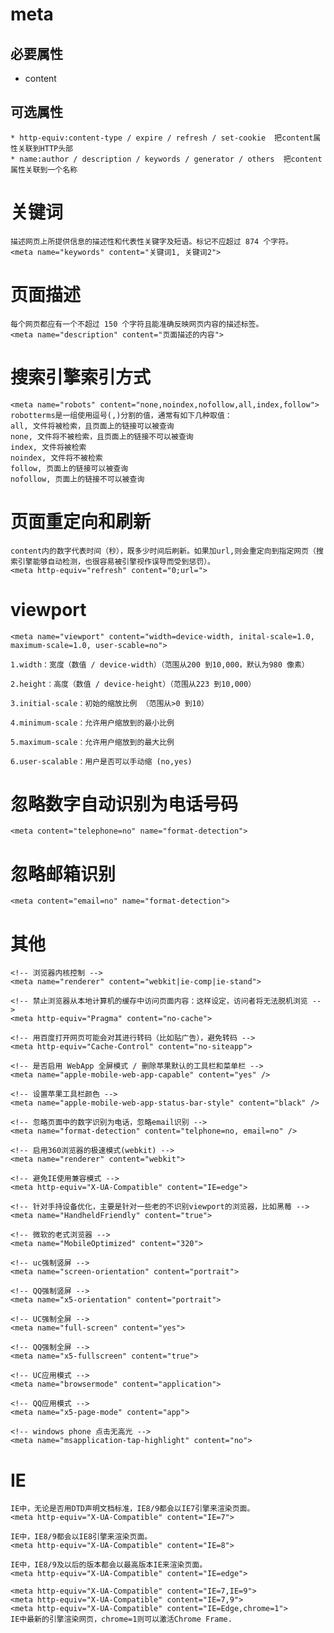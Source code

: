 # meta
## 必要属性 
* content
  
## 可选属性 
    * http-equiv:content-type / expire / refresh / set-cookie  把content属性关联到HTTP头部
    * name:author / description / keywords / generator / others  把content属性关联到一个名称


# 关键词
    描述网页上所提供信息的描述性和代表性关键字及短语。标记不应超过 874 个字符。
    <meta name="keywords" content="关键词1, 关键词2">

# 页面描述 
    每个网页都应有一个不超过 150 个字符且能准确反映网页内容的描述标签。
    <meta name="description" content="页面描述的内容">

# 搜索引擎索引方式
    <meta name="robots" content="none,noindex,nofollow,all,index,follow">
    robotterms是一组使用逗号(,)分割的值，通常有如下几种取值：
    all, 文件将被检索，且页面上的链接可以被查询
    none, 文件将不被检索，且页面上的链接不可以被查询
    index, 文件将被检索
    noindex, 文件将不被检索
    follow, 页面上的链接可以被查询
    nofollow, 页面上的链接不可以被查询


# 页面重定向和刷新 
    content内的数字代表时间（秒），既多少时间后刷新。如果加url,则会重定向到指定网页（搜索引擎能够自动检测，也很容易被引擎视作误导而受到惩罚）。
    <meta http-equiv="refresh" content="0;url=">

# viewport
    <meta name="viewport" content="width=device-width, inital-scale=1.0, maximum-scale=1.0, user-scable=no">

    1.width：宽度（数值 / device-width）（范围从200 到10,000，默认为980 像素）

    2.height：高度（数值 / device-height）（范围从223 到10,000）

    3.initial-scale：初始的缩放比例 （范围从>0 到10）

    4.minimum-scale：允许用户缩放到的最小比例

    5.maximum-scale：允许用户缩放到的最大比例

    6.user-scalable：用户是否可以手动缩 (no,yes)

# 忽略数字自动识别为电话号码
    <meta content="telephone=no" name="format-detection">

# 忽略邮箱识别
    <meta content="email=no" name="format-detection">


# 其他

    <!-- 浏览器内核控制 -->
    <meta name="renderer" content="webkit|ie-comp|ie-stand">

    <!-- 禁止浏览器从本地计算机的缓存中访问页面内容：这样设定，访问者将无法脱机浏览 -->
    <meta http-equiv="Pragma" content="no-cache">

    <!-- 用百度打开网页可能会对其进行转码（比如贴广告），避免转码 -->
    <meta http-equiv="Cache-Control" content="no-siteapp">

    <!-- 是否启用 WebApp 全屏模式 / 删除苹果默认的工具栏和菜单栏 -->
    <meta name="apple-mobile-web-app-capable" content="yes" />

    <!-- 设置苹果工具栏颜色 -->
    <meta name="apple-mobile-web-app-status-bar-style" content="black" />

    <!-- 忽略页面中的数字识别为电话，忽略email识别 -->
    <meta name="format-detection" content="telphone=no, email=no" />

    <!-- 启用360浏览器的极速模式(webkit) -->
    <meta name="renderer" content="webkit">

    <!-- 避免IE使用兼容模式 -->
    <meta http-equiv="X-UA-Compatible" content="IE=edge">

    <!-- 针对手持设备优化，主要是针对一些老的不识别viewport的浏览器，比如黑莓 -->
    <meta name="HandheldFriendly" content="true">

    <!-- 微软的老式浏览器 -->
    <meta name="MobileOptimized" content="320">

    <!-- uc强制竖屏 -->
    <meta name="screen-orientation" content="portrait">

    <!-- QQ强制竖屏 -->
    <meta name="x5-orientation" content="portrait">

    <!-- UC强制全屏 -->
    <meta name="full-screen" content="yes">

    <!-- QQ强制全屏 -->
    <meta name="x5-fullscreen" content="true">

    <!-- UC应用模式 -->
    <meta name="browsermode" content="application">

    <!-- QQ应用模式 -->
    <meta name="x5-page-mode" content="app">

    <!-- windows phone 点击无高光 -->
    <meta name="msapplication-tap-highlight" content="no">


# IE
    IE中，无论是否用DTD声明文档标准，IE8/9都会以IE7引擎来渲染页面。
    <meta http-equiv="X-UA-Compatible" content="IE=7">

    IE中，IE8/9都会以IE8引擎来渲染页面。
    <meta http-equiv="X-UA-Compatible" content="IE=8">

    IE中，IE8/9及以后的版本都会以最高版本IE来渲染页面。
    <meta http-equiv="X-UA-Compatible" content="IE=edge">

    <meta http-equiv="X-UA-Compatible" content="IE=7,IE=9">
    <meta http-equiv="X-UA-Compatible" content="IE=7,9">
    <meta http-equiv="X-UA-Compatible" content="IE=Edge,chrome=1">
    IE中最新的引擎渲染网页，chrome=1则可以激活Chrome Frame.
